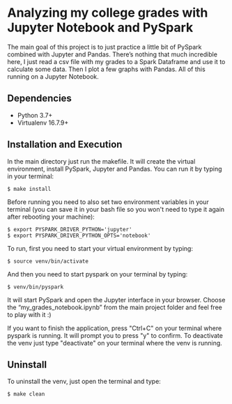 # Analyzing my college grades with Jupyter Notebook and PySpark

The main goal of this project is to just practice a little bit of PySpark combined with Jupyter and Pandas. There’s nothing that much incredible here, I just read a csv file with my grades to a Spark Dataframe and use it to calculate some data. Then I plot a few graphs with Pandas. All of this running on a Jupyter Notebook.

## Dependencies
- Python 3.7+
- Virtualenv 16.7.9+

## Installation and Execution

In the main directory just run the makefile. It will create the virtual environment, install PySpark, Jupyter and Pandas.
You can run it by typing in your terminal:

```
$ make install
```

Before running you need to also set two environment variables in your terminal (you can save it in your bash file so you won't need to type it again after rebooting your machine):

```
$ export PYSPARK_DRIVER_PYTHON='jupyter'
$ export PYSPARK_DRIVER_PYTHON_OPTS='notebook'
```

To run, first you need to start your virtual environment by typing:

```
$ source venv/bin/activate
```

And then you need to start pyspark on your terminal by typing:

```
$ venv/bin/pyspark
```

It will start PySpark and open the Jupyter interface in your browser. Choose the “my_grades_notebook.ipynb” from the main project folder and feel free to play with it :)

If you want to finish the application, press "Ctrl+C" on your terminal where pyspark is running. It will prompt you to press "y" to confirm.
To deactivate the venv just type "deactivate" on your terminal where the venv is running.


## Uninstall

To uninstall the venv, just open the terminal and type:

```
$ make clean
```

